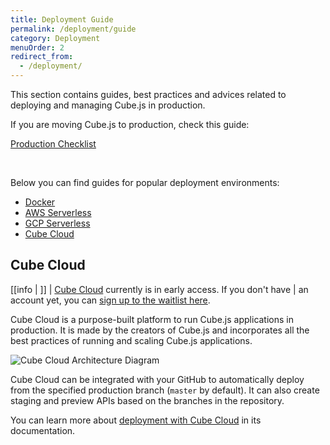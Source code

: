 ```yaml
---
title: Deployment Guide
permalink: /deployment/guide
category: Deployment
menuOrder: 2
redirect_from:
  - /deployment/
---
```


This section contains guides, best practices and advices related to deploying
and managing Cube.js in production.

If you are moving Cube.js to production, check this guide:

[Production Checklist][ref-deploy-prod-list]

&nbsp;

Below you can find guides for popular deployment environments:

- [Docker][ref-deploy-docker]
- [AWS Serverless][ref-deploy-sls-aws]
- [GCP Serverless][ref-deploy-sls-gcp]
- [Cube Cloud](#cube-cloud)

## Cube Cloud

<!-- prettier-ignore-start -->
[[info | ]]
| [Cube Cloud][link-cube-cloud] currently is in early access. If you don't have
| an account yet, you can [sign up to the waitlist here][link-cube-cloud].
<!-- prettier-ignore-end -->

Cube Cloud is a purpose-built platform to run Cube.js applications in
production. It is made by the creators of Cube.js and incorporates all the best
practices of running and scaling Cube.js applications.

![Cube Cloud Architecture Diagram](https://raw.githubusercontent.com/cube-js/cube.js/master/docs/content/Deployment/how-cube-cloud-works.png)

Cube Cloud can be integrated with your GitHub to automatically deploy from the
specified production branch (`master` by default). It can also create staging
and preview APIs based on the branches in the repository.

You can learn more about [deployment with Cube Cloud][ref-cloud-deploy] in its
documentation.

[link-cube-cloud]: https://cube.dev/cloud
[ref-cloud-deploy]: /cloud/deploys
[ref-deploy-docker]: /deployment/platforms/docker
[ref-deploy-prod-list]: /deployment/production-checklist
[ref-deploy-sls-aws]: /deployment/platforms/serverless/aws
[ref-deploy-sls-gcp]: /deployment/platforms/serverless/gcp

